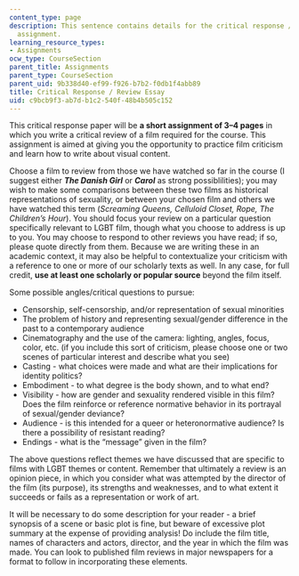 ```yaml
---
content_type: page
description: This sentence contains details for the critical response / review essay
  assignment.
learning_resource_types:
- Assignments
ocw_type: CourseSection
parent_title: Assignments
parent_type: CourseSection
parent_uid: 9b338d40-ef99-f926-b7b2-f0db1f4abb89
title: Critical Response / Review Essay
uid: c9bcb9f3-ab7d-b1c2-540f-48b4b505c152
---
```


This critical response paper will be **a short assignment of 3–4 pages** in which you write a critical review of a film required for the course. This assignment is aimed at giving you the opportunity to practice film criticism and learn how to write about visual content.

Choose a film to review from those we have watched so far in the course (I suggest either **_The Danish Girl_** or **_Carol_** as strong possiblilities); you may wish to make some comparisons between these two films as historical representations of sexuality, or between your chosen film and others we have watched this term (_Screaming Queens, Celluloid Closet, Rope, The Children’s Hour_). You should focus your review on a particular question specifically relevant to LGBT film, though what you choose to address is up to you. You may choose to respond to other reviews you have read; if so, please quote directly from them. Because we are writing these in an academic context, it may also be helpful to contextualize your criticism with a reference to one or more of our scholarly texts as well. In any case, for full credit, **use at least one scholarly or popular source** beyond the film itself.

Some possible angles/critical questions to pursue: 

*   Censorship, self-censorship, and/or representation of sexual minorities
*   The problem of history and representing sexual/gender difference in the past to a contemporary audience
*   Cinematography and the use of the camera: lighting, angles, focus, color, etc. (if you include this sort of criticism, please choose one or two scenes of particular interest and describe what you see)
*   Casting - what choices were made and what are their implications for identity politics?
*   Embodiment - to what degree is the body shown, and to what end?
*   Visibility - how are gender and sexuality rendered visible in this film? Does the film reinforce or reference normative behavior in its portrayal of sexual/gender deviance?
*   Audience - is this intended for a queer or heteronormative audience? Is there a possibility of resistant reading?
*   Endings - what is the “message” given in the film?

The above questions reflect themes we have discussed that are specific to films with LGBT themes or content. Remember that ultimately a review is an opinion piece, in which you consider what was attempted by the director of the film (its purpose), its strengths and weaknesses, and to what extent it succeeds or fails as a representation or work of art.

It will be necessary to do some description for your reader - a brief synopsis of a scene or basic plot is fine, but beware of excessive plot summary at the expense of providing analysis! Do include the film title, names of characters and actors, director, and the year in which the film was made. You can look to published film reviews in major newspapers for a format to follow in incorporating these elements.